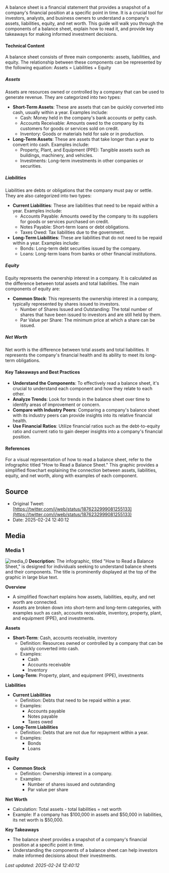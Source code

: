 A balance sheet is a financial statement that provides a snapshot of a company's financial position at a specific point in time. It is a crucial tool for investors, analysts, and business owners to understand a company's assets, liabilities, equity, and net worth. This guide will walk you through the components of a balance sheet, explain how to read it, and provide key takeaways for making informed investment decisions.

#### Technical Content
A balance sheet consists of three main components: assets, liabilities, and equity. The relationship between these components can be represented by the following equation:
Assets = Liabilities + Equity

##### Assets
Assets are resources owned or controlled by a company that can be used to generate revenue. They are categorized into two types:

*   **Short-Term Assets**: These are assets that can be quickly converted into cash, usually within a year. Examples include:
    *   Cash: Money held in the company's bank accounts or petty cash.
    *   Accounts Receivable: Amounts owed to the company by its customers for goods or services sold on credit.
    *   Inventory: Goods or materials held for sale or in production.
*   **Long-Term Assets**: These are assets that take longer than a year to convert into cash. Examples include:
    *   Property, Plant, and Equipment (PPE): Tangible assets such as buildings, machinery, and vehicles.
    *   Investments: Long-term investments in other companies or securities.

##### Liabilities
Liabilities are debts or obligations that the company must pay or settle. They are also categorized into two types:

*   **Current Liabilities**: These are liabilities that need to be repaid within a year. Examples include:
    *   Accounts Payable: Amounts owed by the company to its suppliers for goods or services purchased on credit.
    *   Notes Payable: Short-term loans or debt obligations.
    *   Taxes Owed: Tax liabilities due to the government.
*   **Long-Term Liabilities**: These are liabilities that do not need to be repaid within a year. Examples include:
    *   Bonds: Long-term debt securities issued by the company.
    *   Loans: Long-term loans from banks or other financial institutions.

##### Equity
Equity represents the ownership interest in a company. It is calculated as the difference between total assets and total liabilities. The main components of equity are:

*   **Common Stock**: This represents the ownership interest in a company, typically represented by shares issued to investors.
    *   Number of Shares Issued and Outstanding: The total number of shares that have been issued to investors and are still held by them.
    *   Par Value per Share: The minimum price at which a share can be issued.

##### Net Worth
Net worth is the difference between total assets and total liabilities. It represents the company's financial health and its ability to meet its long-term obligations.

#### Key Takeaways and Best Practices

*   **Understand the Components**: To effectively read a balance sheet, it's crucial to understand each component and how they relate to each other.
*   **Analyze Trends**: Look for trends in the balance sheet over time to identify areas of improvement or concern.
*   **Compare with Industry Peers**: Comparing a company's balance sheet with its industry peers can provide insights into its relative financial health.
*   **Use Financial Ratios**: Utilize financial ratios such as the debt-to-equity ratio and current ratio to gain deeper insights into a company's financial position.

#### References
For a visual representation of how to read a balance sheet, refer to the infographic titled "How to Read a Balance Sheet." This graphic provides a simplified flowchart explaining the connection between assets, liabilities, equity, and net worth, along with examples of each component.
## Source

- Original Tweet: [https://twitter.com/i/web/status/1876232999081255133](https://twitter.com/i/web/status/1876232999081255133)
- Date: 2025-02-24 12:40:12


## Media

### Media 1
![media_0](./media_0.jpg)
**Description:** The infographic, titled "How to Read a Balance Sheet," is designed for individuals seeking to understand balance sheets and their components. The title is prominently displayed at the top of the graphic in large blue text.

**Overview**

*   A simplified flowchart explains how assets, liabilities, equity, and net worth are connected.
*   Assets are broken down into short-term and long-term categories, with examples such as cash, accounts receivable, inventory, property, plant, and equipment (PPE), and investments.

**Assets**

*   **Short-Term**: Cash, accounts receivable, inventory
    *   Definition: Resources owned or controlled by a company that can be quickly converted into cash.
    *   Examples:
        *   Cash
        *   Accounts receivable
        *   Inventory
*   **Long-Term**: Property, plant, and equipment (PPE), investments

**Liabilities**

*   **Current Liabilities**
    *   Definition: Debts that need to be repaid within a year.
    *   Examples:
        *   Accounts payable
        *   Notes payable
        *   Taxes owed
*   **Long-Term Liabilities**
    *   Definition: Debts that are not due for repayment within a year.
    *   Examples:
        *   Bonds
        *   Loans

**Equity**

*   **Common Stock**
    *   Definition: Ownership interest in a company.
    *   Examples:
        *   Number of shares issued and outstanding
        *   Par value per share

**Net Worth**

*   Calculation: Total assets - total liabilities = net worth
*   Example: If a company has $100,000 in assets and $50,000 in liabilities, its net worth is $50,000.

**Key Takeaways**

*   The balance sheet provides a snapshot of a company's financial position at a specific point in time.
*   Understanding the components of a balance sheet can help investors make informed decisions about their investments.

*Last updated: 2025-02-24 12:40:12*